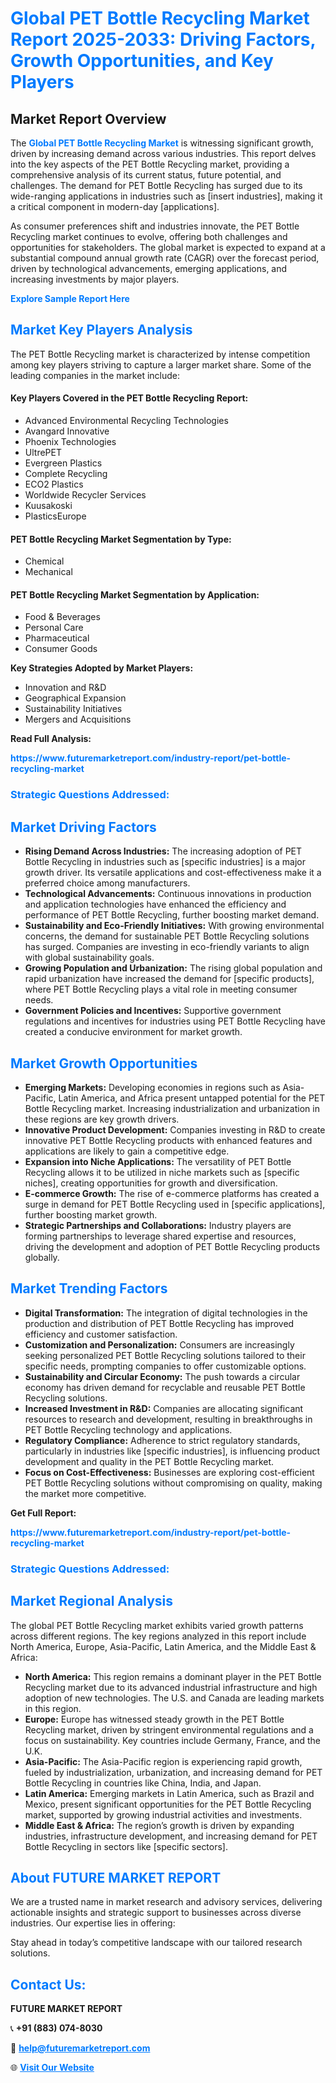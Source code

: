 <h1 style="color: #007BFF;">Global PET Bottle Recycling Market Report 2025-2033: Driving Factors, Growth Opportunities, and Key Players</h1>

<section id="overview">
<h2>Market Report Overview</h2>
<p>The <a href="https://www.futuremarketreport.com/industry-report/pet-bottle-recycling-market" style="color: #007BFF; text-decoration: none;"><strong>Global PET Bottle Recycling Market</strong></a> is witnessing significant growth, driven by increasing demand across various industries. This report delves into the key aspects of the PET Bottle Recycling market, providing a comprehensive analysis of its current status, future potential, and challenges. The demand for PET Bottle Recycling has surged due to its wide-ranging applications in industries such as [insert industries], making it a critical component in modern-day [applications].</p>
<p>As consumer preferences shift and industries innovate, the PET Bottle Recycling market continues to evolve, offering both challenges and opportunities for stakeholders. The global market is expected to expand at a substantial compound annual growth rate (CAGR) over the forecast period, driven by technological advancements, emerging applications, and increasing investments by major players.</p>
</section>

<section id="overview">
<p><a href="https://www.futuremarketreport.com/request-sample/reportId=63827" style="color: #007BFF; text-decoration: none;"><strong>Explore Sample Report Here</strong></a></p>
</section>

<section id="key-players">
<h2 style="color: #007BFF;">Market Key Players Analysis</h2>
<p>The PET Bottle Recycling market is characterized by intense competition among key players striving to capture a larger market share. Some of the leading companies in the market include:</p>
<h4>Key Players Covered in the PET Bottle Recycling Report:</h4>
<ul><li>Advanced Environmental Recycling Technologies</li><li>Avangard Innovative</li><li>Phoenix Technologies</li><li>UltrePET</li><li>Evergreen Plastics</li><li>Complete Recycling</li><li>ECO2 Plastics</li><li>Worldwide Recycler Services</li><li>Kuusakoski</li><li>PlasticsEurope</li></ul>
<h4>PET Bottle Recycling Market Segmentation by Type:</h4>
<ul><li>Chemical</li><li>Mechanical</li></ul>

<h4>PET Bottle Recycling Market Segmentation by Application:</h4>
<ul><li>Food &amp; Beverages</li><li>Personal Care</li><li>Pharmaceutical</li><li>Consumer Goods</li></ul>
<p><strong>Key Strategies Adopted by Market Players:</strong></p>
<ul>
<li>Innovation and R&D</li>
<li>Geographical Expansion</li>
<li>Sustainability Initiatives</li>
<li>Mergers and Acquisitions</li>
</ul>
</section>

<section>
<p><strong>Read Full Analysis: </strong></p><a href="https://www.futuremarketreport.com/industry-report/pet-bottle-recycling-market" style="color: #007BFF; text-decoration: none;"><strong>https://www.futuremarketreport.com/industry-report/pet-bottle-recycling-market</strong></a>
<h3 style="color: #007BFF;">Strategic Questions Addressed:</h3>
</section>

<section id="driving-factors">
<h2 style="color: #007BFF;">Market Driving Factors</h2>
<ul>
<li><strong>Rising Demand Across Industries:</strong> The increasing adoption of PET Bottle Recycling in industries such as [specific industries] is a major growth driver. Its versatile applications and cost-effectiveness make it a preferred choice among manufacturers.</li>
<li><strong>Technological Advancements:</strong> Continuous innovations in production and application technologies have enhanced the efficiency and performance of PET Bottle Recycling, further boosting market demand.</li>
<li><strong>Sustainability and Eco-Friendly Initiatives:</strong> With growing environmental concerns, the demand for sustainable PET Bottle Recycling solutions has surged. Companies are investing in eco-friendly variants to align with global sustainability goals.</li>
<li><strong>Growing Population and Urbanization:</strong> The rising global population and rapid urbanization have increased the demand for [specific products], where PET Bottle Recycling plays a vital role in meeting consumer needs.</li>
<li><strong>Government Policies and Incentives:</strong> Supportive government regulations and incentives for industries using PET Bottle Recycling have created a conducive environment for market growth.</li>
</ul>
</section>

<section id="growth-opportunities">
<h2 style="color: #007BFF;">Market Growth Opportunities</h2>
<ul>
<li><strong>Emerging Markets:</strong> Developing economies in regions such as Asia-Pacific, Latin America, and Africa present untapped potential for the PET Bottle Recycling market. Increasing industrialization and urbanization in these regions are key growth drivers.</li>
<li><strong>Innovative Product Development:</strong> Companies investing in R&D to create innovative PET Bottle Recycling products with enhanced features and applications are likely to gain a competitive edge.</li>
<li><strong>Expansion into Niche Applications:</strong> The versatility of PET Bottle Recycling allows it to be utilized in niche markets such as [specific niches], creating opportunities for growth and diversification.</li>
<li><strong>E-commerce Growth:</strong> The rise of e-commerce platforms has created a surge in demand for PET Bottle Recycling used in [specific applications], further boosting market growth.</li>
<li><strong>Strategic Partnerships and Collaborations:</strong> Industry players are forming partnerships to leverage shared expertise and resources, driving the development and adoption of PET Bottle Recycling products globally.</li>
</ul>
</section>

<section id="trending-factors">
<h2 style="color: #007BFF;">Market Trending Factors</h2>
<ul>
<li><strong>Digital Transformation:</strong> The integration of digital technologies in the production and distribution of PET Bottle Recycling has improved efficiency and customer satisfaction.</li>
<li><strong>Customization and Personalization:</strong> Consumers are increasingly seeking personalized PET Bottle Recycling solutions tailored to their specific needs, prompting companies to offer customizable options.</li>
<li><strong>Sustainability and Circular Economy:</strong> The push towards a circular economy has driven demand for recyclable and reusable PET Bottle Recycling solutions.</li>
<li><strong>Increased Investment in R&D:</strong> Companies are allocating significant resources to research and development, resulting in breakthroughs in PET Bottle Recycling technology and applications.</li>
<li><strong>Regulatory Compliance:</strong> Adherence to strict regulatory standards, particularly in industries like [specific industries], is influencing product development and quality in the PET Bottle Recycling market.</li>
<li><strong>Focus on Cost-Effectiveness:</strong> Businesses are exploring cost-efficient PET Bottle Recycling solutions without compromising on quality, making the market more competitive.</li>
</ul>
</section>

<section>
<p><strong>Get Full Report: </strong></p><a href="https://www.futuremarketreport.com/industry-report/pet-bottle-recycling-market" style="color: #007BFF; text-decoration: none;"><strong>https://www.futuremarketreport.com/industry-report/pet-bottle-recycling-market</strong></a>
<h3 style="color: #007BFF;">Strategic Questions Addressed:</h3>
</section>


<section id="regional-analysis">
<h2 style="color: #007BFF;">Market Regional Analysis</h2>
<p>The global PET Bottle Recycling market exhibits varied growth patterns across different regions. The key regions analyzed in this report include North America, Europe, Asia-Pacific, Latin America, and the Middle East & Africa:</p>
<ul>
<li><strong>North America:</strong> This region remains a dominant player in the PET Bottle Recycling market due to its advanced industrial infrastructure and high adoption of new technologies. The U.S. and Canada are leading markets in this region.</li>
<li><strong>Europe:</strong> Europe has witnessed steady growth in the PET Bottle Recycling market, driven by stringent environmental regulations and a focus on sustainability. Key countries include Germany, France, and the U.K.</li>
<li><strong>Asia-Pacific:</strong> The Asia-Pacific region is experiencing rapid growth, fueled by industrialization, urbanization, and increasing demand for PET Bottle Recycling in countries like China, India, and Japan.</li>
<li><strong>Latin America:</strong> Emerging markets in Latin America, such as Brazil and Mexico, present significant opportunities for the PET Bottle Recycling market, supported by growing industrial activities and investments.</li>
<li><strong>Middle East & Africa:</strong> The region’s growth is driven by expanding industries, infrastructure development, and increasing demand for PET Bottle Recycling in sectors like [specific sectors].</li>
</ul>
</section>

<footer>
<h2 style="color: #007BFF;">About FUTURE MARKET REPORT</h2>
<p>We are a trusted name in market research and advisory services, delivering actionable insights and strategic support to businesses across diverse industries. Our expertise lies in offering:</p>

<p>Stay ahead in today’s competitive landscape with our tailored research solutions.</p>

<h2 style="color: #007BFF;">Contact Us:</h2>
<p><strong>FUTURE MARKET REPORT</strong></p>
<p>📞 <strong>+91 (883) 074-8030</strong></p>
<p>📧 <strong><a href="mailto:help@futuremarketreport.com" style="color: #007BFF;">help@futuremarketreport.com</a></strong></p>
<p>🌐 <strong><a href="https://www.futuremarketreport.com/" style="color: #007BFF;">Visit Our Website</a></strong></p>
</footer>